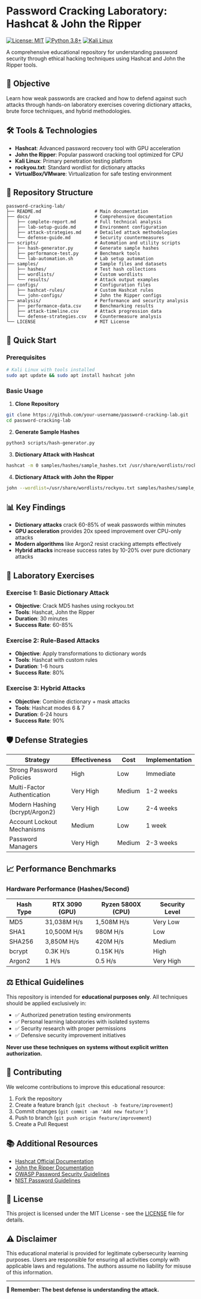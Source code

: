 # Password Cracking Laboratory: Hashcat & John the Ripper

[![License: MIT](https://img.shields.io/badge/License-MIT-yellow.svg)](https://opensource.org/licenses/MIT)
[![Python 3.8+](https://img.shields.io/badge/python-3.8+-blue.svg)](https://www.python.org/downloads/)
[![Kali Linux](https://img.shields.io/badge/platform-Kali%20Linux-blue)](https://www.kali.org/)

A comprehensive educational repository for understanding password security through ethical hacking techniques using Hashcat and John the Ripper tools.

## 🎯 Objective

Learn how weak passwords are cracked and how to defend against such attacks through hands-on laboratory exercises covering dictionary attacks, brute force techniques, and hybrid methodologies.

## 🛠️ Tools & Technologies

- **Hashcat**: Advanced password recovery tool with GPU acceleration
- **John the Ripper**: Popular password cracking tool optimized for CPU
- **Kali Linux**: Primary penetration testing platform
- **rockyou.txt**: Standard wordlist for dictionary attacks
- **VirtualBox/VMware**: Virtualization for safe testing environment

## 📁 Repository Structure

```
password-cracking-lab/
├── README.md                    # Main documentation
├── docs/                        # Comprehensive documentation
│   ├── complete-report.md       # Full technical analysis
│   ├── lab-setup-guide.md       # Environment configuration
│   ├── attack-strategies.md     # Detailed attack methodologies
│   └── defense-guide.md         # Security countermeasures
├── scripts/                     # Automation and utility scripts
│   ├── hash-generator.py        # Generate sample hashes
│   ├── performance-test.py      # Benchmark tools
│   └── lab-automation.sh        # Lab setup automation
├── samples/                     # Sample files and datasets
│   ├── hashes/                  # Test hash collections
│   ├── wordlists/               # Custom wordlists
│   └── results/                 # Attack output examples
├── configs/                     # Configuration files
│   ├── hashcat-rules/           # Custom Hashcat rules
│   └── john-configs/            # John the Ripper configs
├── analysis/                    # Performance and security analysis
│   ├── performance-data.csv     # Benchmarking results
│   ├── attack-timeline.csv      # Attack progression data
│   └── defense-strategies.csv   # Countermeasure analysis
└── LICENSE                      # MIT License
```

## 🚀 Quick Start

### Prerequisites

```bash
# Kali Linux with tools installed
sudo apt update && sudo apt install hashcat john
```

### Basic Usage

1. **Clone Repository**
```bash
git clone https://github.com/your-username/password-cracking-lab.git
cd password-cracking-lab
```

2. **Generate Sample Hashes**
```bash
python3 scripts/hash-generator.py
```

3. **Dictionary Attack with Hashcat**
```bash
hashcat -m 0 samples/hashes/sample_hashes.txt /usr/share/wordlists/rockyou.txt
```

4. **Dictionary Attack with John the Ripper**
```bash
john --wordlist=/usr/share/wordlists/rockyou.txt samples/hashes/sample_hashes.txt
```

## 📊 Key Findings

- **Dictionary attacks** crack 60-85% of weak passwords within minutes
- **GPU acceleration** provides 20x speed improvement over CPU-only attacks
- **Modern algorithms** like Argon2 resist cracking attempts effectively
- **Hybrid attacks** increase success rates by 10-20% over pure dictionary attacks

## 🔬 Laboratory Exercises

### Exercise 1: Basic Dictionary Attack
- **Objective**: Crack MD5 hashes using rockyou.txt
- **Tools**: Hashcat, John the Ripper
- **Duration**: 30 minutes
- **Success Rate**: 60-85%

### Exercise 2: Rule-Based Attacks
- **Objective**: Apply transformations to dictionary words
- **Tools**: Hashcat with custom rules
- **Duration**: 1-6 hours
- **Success Rate**: 80%

### Exercise 3: Hybrid Attacks
- **Objective**: Combine dictionary + mask attacks
- **Tools**: Hashcat modes 6 & 7
- **Duration**: 6-24 hours
- **Success Rate**: 90%

## 🛡️ Defense Strategies

| Strategy | Effectiveness | Cost | Implementation |
|----------|--------------|------|----------------|
| Strong Password Policies | High | Low | Immediate |
| Multi-Factor Authentication | Very High | Medium | 1-2 weeks |
| Modern Hashing (bcrypt/Argon2) | Very High | Low | 2-4 weeks |
| Account Lockout Mechanisms | Medium | Low | 1 week |
| Password Managers | Very High | Medium | 2-3 weeks |

## 📈 Performance Benchmarks

### Hardware Performance (Hashes/Second)

| Hash Type | RTX 3090 (GPU) | Ryzen 5800X (CPU) | Security Level |
|-----------|----------------|-------------------|----------------|
| MD5 | 31,038M H/s | 1,508M H/s | Very Low |
| SHA1 | 10,500M H/s | 980M H/s | Low |
| SHA256 | 3,850M H/s | 420M H/s | Medium |
| bcrypt | 0.3K H/s | 0.15K H/s | High |
| Argon2 | 1 H/s | 0.5 H/s | Very High |

## ⚖️ Ethical Guidelines

This repository is intended for **educational purposes only**. All techniques should be applied exclusively in:

- ✅ Authorized penetration testing environments
- ✅ Personal learning laboratories with isolated systems
- ✅ Security research with proper permissions
- ✅ Defensive security improvement initiatives

**Never use these techniques on systems without explicit written authorization.**

## 🤝 Contributing

We welcome contributions to improve this educational resource:

1. Fork the repository
2. Create a feature branch (`git checkout -b feature/improvement`)
3. Commit changes (`git commit -am 'Add new feature'`)
4. Push to branch (`git push origin feature/improvement`)
5. Create a Pull Request

## 📚 Additional Resources

- [Hashcat Official Documentation](https://hashcat.net/wiki/)
- [John the Ripper Documentation](https://www.openwall.com/john/doc/)
- [OWASP Password Security Guidelines](https://owasp.org/www-project-top-ten/)
- [NIST Password Guidelines](https://pages.nist.gov/800-63-3/)

## 📜 License

This project is licensed under the MIT License - see the [LICENSE](LICENSE) file for details.

## ⚠️ Disclaimer

This educational material is provided for legitimate cybersecurity learning purposes. Users are responsible for ensuring all activities comply with applicable laws and regulations. The authors assume no liability for misuse of this information.

---

**🔐 Remember: The best defense is understanding the attack.**